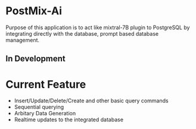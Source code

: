 # PostMix-Ai  
Purpose of this application is to act like mixtral-7B plugin to PostgreSQL by integrating directly with the database, prompt based database management.

## In Development 

# Current Feature
  - Insert/Update/Delete/Create and other basic query commands
  - Sequential querying
  - Arbitary Data Generation
  - Realtime updates to the integrated database
    
